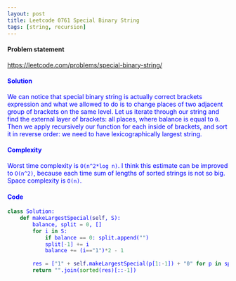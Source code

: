 ```yaml
---
layout: post
title: Leetcode 0761 Special Binary String
tags: [string, recursion]
---
```


#### Problem statement

<a href="https://leetcode.com/problems/special-binary-string/"> <font color = blue>https://leetcode.com/problems/special-binary-string/

#### Solution
We can notice that special binary string is actually correct brackets expression and what we allowed to do is to change places of two adjacent group of brackets on the same level. Let us iterate through our string and find the external layer of brackets: all places, where balance is equal to `0`. Then we apply recursively our function for each inside of brackets, and sort it in reverse order: we need to have lexicographically largest string.

#### Complexity
Worst time complexity is `O(n^2*log n)`. I think this estimate can be improved to `O(n^2)`, because each time sum of lengths of sorted strings is not so big. Space complexity is `O(n)`.

#### Code
```python
class Solution:
    def makeLargestSpecial(self, S):
        balance, split = 0, []
        for i in S:
            if balance == 0: split.append("")
            split[-1] += i
            balance += (i=="1")*2 - 1
           
        res = ["1" + self.makeLargestSpecial(p[1:-1]) + "0" for p in split]
        return "".join(sorted(res)[::-1])
```

